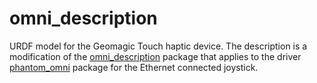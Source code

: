 omni_description
================

URDF model for the Geomagic Touch haptic device. The description is a modification of the [omni_description](https://github.com/fsuarez6/phantom_omni/tree/hydro-devel/omni_description) package that applies to the driver [phantom_omni](https://github.com/danepowell/phantom_omni) package for the Ethernet connected joystick. 
